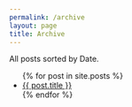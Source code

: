 ```yaml
---
permalink: /archive
layout: page
title: Archive
---
```


<p>All posts sorted by Date.</p>
<ul>
  {% for post in site.posts %}
    <li>
      <a href=".{{ post.url }}">{{ post.title }}</a>
    </li>
  {% endfor %}
</ul>
